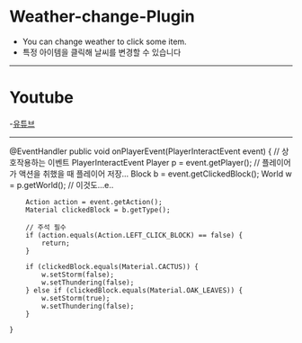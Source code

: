 # Weather-change-Plugin
- You can change weather to click some item.
- 특정 아이템을 클릭해 날씨를 변경할 수 있습니다 

---

# Youtube

-[유튜브](https://youtu.be/qQt-lb_5kRQ)

---

@EventHandler
    public void onPlayerEvent(PlayerInteractEvent event) { // 상호작용하는 이벤트 PlayerInteractEvent
        Player p = event.getPlayer(); // 플레이어가 액션을 취했을 때 플레이어 저장...
        Block b = event.getClickedBlock(); 
        World w = p.getWorld(); // 이것도...e..

        Action action = event.getAction();
        Material clickedBlock = b.getType();

        // 주석 필수
        if (action.equals(Action.LEFT_CLICK_BLOCK) == false) {
            return;
        }

        if (clickedBlock.equals(Material.CACTUS)) { 
            w.setStorm(false);
            w.setThundering(false);
        } else if (clickedBlock.equals(Material.OAK_LEAVES)) {
            w.setStorm(true);
            w.setThundering(false);
        }
        
    }
